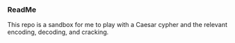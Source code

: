 ### ReadMe

This repo is a sandbox for me to play with a Caesar cypher and the relevant encoding, decoding, and cracking. 